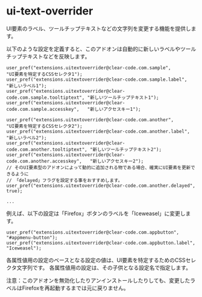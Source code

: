 ui-text-overrider
=================

UI要素のラベル、ツールチップテキストなどの文字列を変更する機能を提供します。

以下のような設定を定義すると、このアドオンは自動的に新しいラベルやツールチップテキストなどを反映します。

    user_pref("extensions.uitextoverrider@clear-code.com.sample",             "UI要素を特定するCSSセレクタ1");
    user_pref("extensions.uitextoverrider@clear-code.com.sample.label",       "新しいラベル1");
    user_pref("extensions.uitextoverrider@clear-code.com.sample.tooltiptext", "新しいツールチップテキスト1");
    user_pref("extensions.uitextoverrider@clear-code.com.sample.accesskey",   "新しいアクセスキー1");
    
    user_pref("extensions.uitextoverrider@clear-code.com.another",             "UI要素を特定するCSSセレクタ2");
    user_pref("extensions.uitextoverrider@clear-code.com.another.label",       "新しいラベル2");
    user_pref("extensions.uitextoverrider@clear-code.com.another.tooltiptext", "新しいツールチップテキスト2");
    user_pref("extensions.uitextoverrider@clear-code.com.another.accesskey",   "新しいアクセスキー2");
    // そのUI要素型のアドオンによって動的に追加される物である場合、確実にUI要素を更新できるように
    // 「delayed」フラグを設定する事をおすすめします。 
    user_pref("extensions.uitextoverrider@clear-code.com.another.delayed",     true);
    
    ...

例えば、以下の設定は「Firefox」ボタンのラベルを「Iceweasel」に変更します。

    user_pref("extensions.uitextoverrider@clear-code.com.appbutton",       "#appmenu-button");
    user_pref("extensions.uitextoverrider@clear-code.com.appbutton.label", "Iceweasel");

各属性値用の設定のベースとなる設定の値は、UI要素を特定するためのCSSセレクタ文字列です。
各属性値用の設定は、その子供となる設定名で指定します。

注意：このアドオンを無効化したりアンインストールしたりしても、変更したラベルはFirefoxを再起動するまでは元に戻りません。
